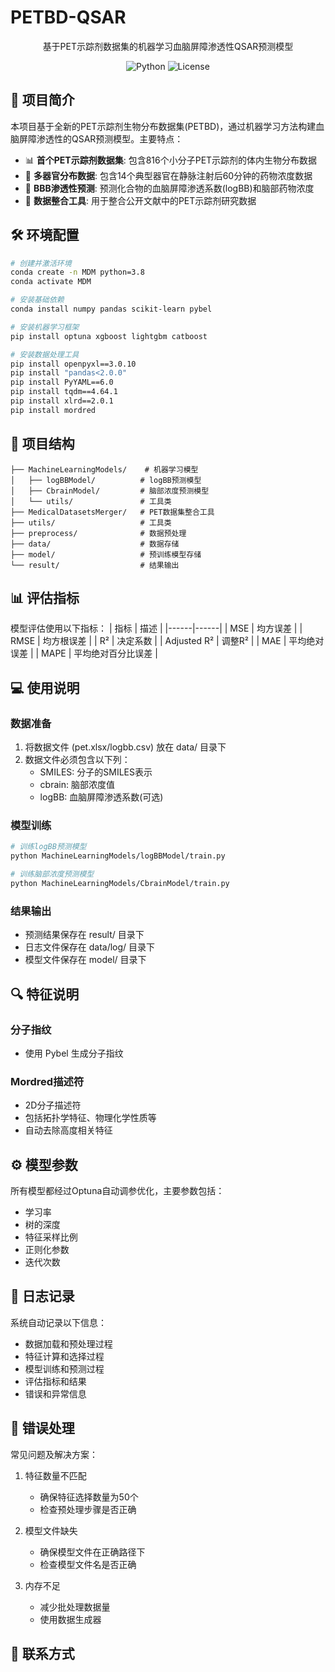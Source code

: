 # PETBD-QSAR


<div align="center">
基于PET示踪剂数据集的机器学习血脑屏障渗透性QSAR预测模型

![Python](https://img.shields.io/badge/Python-3.8-blue)
![License](https://img.shields.io/badge/License-MIT-green)

</div>

## 📖 项目简介

本项目基于全新的PET示踪剂生物分布数据集(PETBD)，通过机器学习方法构建血脑屏障渗透性的QSAR预测模型。主要特点：

- 📊 **首个PET示踪剂数据集**: 包含816个小分子PET示踪剂的体内生物分布数据
- 🧬 **多器官分布数据**: 包含14个典型器官在静脉注射后60分钟的药物浓度数据
- 🧠 **BBB渗透性预测**: 预测化合物的血脑屏障渗透系数(logBB)和脑部药物浓度
- 🔄 **数据整合工具**: 用于整合公开文献中的PET示踪剂研究数据

## 🛠️ 环境配置

```bash
# 创建并激活环境
conda create -n MDM python=3.8
conda activate MDM

# 安装基础依赖
conda install numpy pandas scikit-learn pybel

# 安装机器学习框架
pip install optuna xgboost lightgbm catboost

# 安装数据处理工具
pip install openpyxl==3.0.10
pip install "pandas<2.0.0"
pip install PyYAML==6.0
pip install tqdm==4.64.1
pip install xlrd==2.0.1
pip install mordred
```

## 📁 项目结构

```
├── MachineLearningModels/    # 机器学习模型
│   ├── logBBModel/          # logBB预测模型
│   ├── CbrainModel/         # 脑部浓度预测模型
│   └── utils/               # 工具类
├── MedicalDatasetsMerger/   # PET数据集整合工具
├── utils/                   # 工具类
├── preprocess/              # 数据预处理
├── data/                    # 数据存储
├── model/                   # 预训练模型存储
└── result/                  # 结果输出
```

## 📊 评估指标

模型评估使用以下指标：
| 指标 | 描述 |
|------|------|
| MSE | 均方误差 |
| RMSE | 均方根误差 |
| R² | 决定系数 |
| Adjusted R² | 调整R² |
| MAE | 平均绝对误差 |
| MAPE | 平均绝对百分比误差 |

## 💻 使用说明

### 数据准备
1. 将数据文件 (pet.xlsx/logbb.csv) 放在 data/ 目录下
2. 数据文件必须包含以下列：
   - SMILES: 分子的SMILES表示
   - cbrain: 脑部浓度值
   - logBB: 血脑屏障渗透系数(可选)

### 模型训练
```bash
# 训练logBB预测模型
python MachineLearningModels/logBBModel/train.py

# 训练脑部浓度预测模型
python MachineLearningModels/CbrainModel/train.py
```

### 结果输出
- 预测结果保存在 result/ 目录下
- 日志文件保存在 data/log/ 目录下
- 模型文件保存在 model/ 目录下

## 🔍 特征说明

### 分子指纹
- 使用 Pybel 生成分子指纹


### Mordred描述符
- 2D分子描述符
- 包括拓扑学特征、物理化学性质等
- 自动去除高度相关特征

## ⚙️ 模型参数

所有模型都经过Optuna自动调参优化，主要参数包括：
- 学习率
- 树的深度
- 特征采样比例
- 正则化参数
- 迭代次数

## 📝 日志记录

系统自动记录以下信息：
- 数据加载和预处理过程
- 特征计算和选择过程
- 模型训练和预测过程
- 评估指标和结果
- 错误和异常信息

## 🔧 错误处理

常见问题及解决方案：
1. 特征数量不匹配
   - 确保特征选择数量为50个
   - 检查预处理步骤是否正确

2. 模型文件缺失
   - 确保模型文件在正确路径下
   - 检查模型文件名是否正确

3. 内存不足
   - 减少批处理数据量
   - 使用数据生成器

## 📧 联系方式
